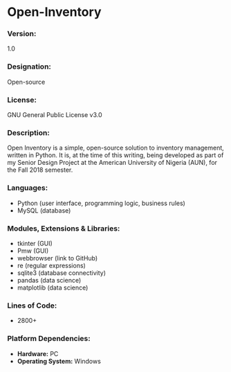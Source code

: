 # Open-Inventory

### Version: 
1.0

### Designation:
Open-source

### License: 
GNU General Public License v3.0

### Description:
Open Inventory is a simple, open-source solution to inventory management, written in Python. It is, at the time of this writing, being developed as part of my Senior Design Project at the American University of Nigeria (AUN), for the Fall 2018 semester.

### Languages:
* Python (user interface, programming logic, business rules)
* MySQL (database)

### Modules, Extensions & Libraries:
* tkinter (GUI)
* Pmw (GUI)
* webbrowser (link to GitHub)
* re (regular expressions)
* sqlite3 (database connectivity)
* pandas (data science)
* matplotlib (data science)

### Lines of Code:
* 2800+

### Platform Dependencies:
* **Hardware:** PC
* **Operating System:** Windows
